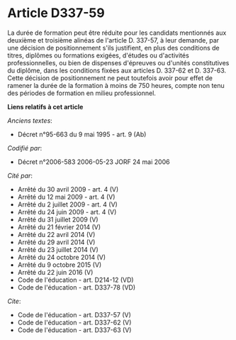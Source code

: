 # Article D337-59

La durée de formation peut être réduite pour les candidats mentionnés aux deuxième et troisième alinéas de l'article D.
337-57, à leur demande, par une décision de positionnement s'ils justifient, en plus des conditions de titres, diplômes ou
formations exigées, d'études ou d'activités professionnelles, ou bien de dispenses d'épreuves ou d'unités constitutives du
diplôme, dans les conditions fixées aux articles D. 337-62 et D. 337-63. Cette décision de positionnement ne peut toutefois
avoir pour effet de ramener la durée de la formation à moins de 750 heures, compte non tenu des périodes de formation en
milieu professionnel.

**Liens relatifs à cet article**

_Anciens textes_:

  - Décret n°95-663 du 9 mai 1995 - art. 9 (Ab)

_Codifié par_:

  - Décret n°2006-583 2006-05-23 JORF 24 mai 2006

_Cité par_:

  - Arrêté du 30 avril 2009 - art. 4 (V)
  - Arrêté du 12 mai 2009 - art. 4 (V)
  - Arrêté du 2 juillet 2009 - art. 4 (V)
  - Arrêté du 24 juin 2009 - art. 4 (V)
  - Arrêté du 31 juillet 2009 (V)
  - Arrêté du 21 février 2014 (V)
  - Arrêté du 22 avril 2014 (V)
  - Arrêté du 29 avril 2014 (V)
  - Arrêté du 23 juillet 2014 (V)
  - Arrêté du 24 octobre 2014 (V)
  - Arrêté du 9 octobre 2015 (V)
  - Arrêté du 22 juin 2016 (V)
  - Code de l'éducation - art. D214-12 (VD)
  - Code de l'éducation - art. D337-78 (VD)

_Cite_:

  - Code de l'éducation - art. D337-57 (V)
  - Code de l'éducation - art. D337-62 (V)
  - Code de l'éducation - art. D337-63 (V)
